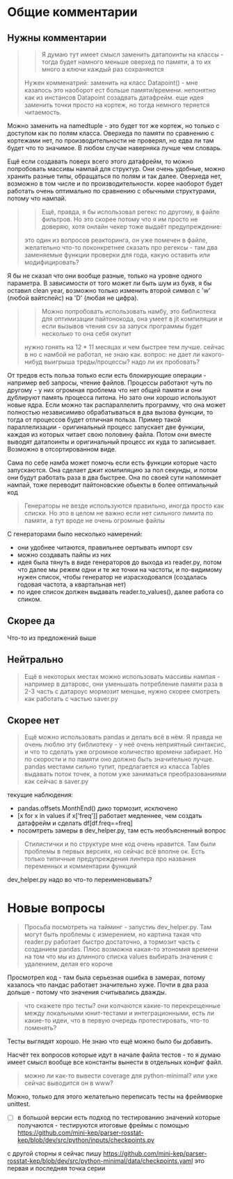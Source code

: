 Общие комментарии
=================

Нужны комментарии
-----------------

> > Я думаю тут имеет смысл заменить датапоинты на классы - тогда будет намного 
> > меньше оверхед по памяти, а то их много а ключи каждый раз сохраняются
> 
> Нужен комменатрий: заменить на класс Datapoint() - мне казалось это наоборот 
> ест больше памяти/времени. непонятно как из инстансов Datapoint созадвать 
> датафрейм. еще идея заменить точки просто на кортеж, но тогда немного 
> теряется читаемость. 

Можно заменить на namedtuple - это будет тот же кортеж, но только с доступом как
по полям класса. Оверхеда по памяти по сравнению с кортежами нет, по
производительности не проверял, но едва ли там будет что то значимое.
В любом случае наверняка лучше чем словарь.

Ещё если создавать поверх всего этого датафрейм, то можно попробовать массивы
нампай для структур. Они очень удобные, можно хранить разные типы, обращаться
по полям и так далее. Оверхеда нет, возможно в том числе и по производительности. корее наоборот будет работать очень оптимально по сравнению с обычными структурами,
потому что нампай.

> > Ещё, правда, я бы использовал регекс по другому, в файле фильтров. 
> > Но это скорее потому что я им просто не доверяю, хотя онлайн чекер тоже 
> > выдаёт предупреждение:
> 
> это один из вопросов реакторинга, он уже помечен в файле, желательно что-то 
> поконкретнее сказать про регексы - там два заменяемые функции проверки для года, 
> какую оставить или модифицировать?

Я бы не сказал что они вообще разные, только на уровне одного параметра.
В зависимости от того может ли быть шум из букв, я бы оставил clean year,
возможно только изменить второй символ с 'w' (любой вайтспейс) на 'D'
(любая не цифра).

> > Можно попробовать использовать намбу, это библиотека для оптимизации пайтонокода, 
> > она умеет в jit компиляции и если вызывов чтения csv за запуск программы будет 
> > несколько то она себя окупит
> 
> нужно гонять на 12 * 11 месяцах и чем быстрее тем лучше. сейчас в 
> но с намбой не работал, не знаю как. вопрос: не дает ли какого-нибуд выигрыша 
> треды/процессы? надо ли их пробовать?

От тредов есть польза только если есть блокирующие операции - например веб
запросы, чтение файлов. Процессы работают чуть по другому - у них огромная
проблема что нет общей памяти и они дублируют память процесса питона. Но зато
они хорошо используют новые ядра. Если можно так распараллелить программу,
что она может полностью независимиво обрабатываться в два вызова функции,
то тогда от процессов будет отличная польза. Пример такой параллелизации -
оригинальный процесс запускает две функции, каждая из которых читает свою
половину файла. Потом они вместе выводят датапоинты и оригинальный процесс их куда
то записывает. Возможно в отсортированном виде.

Сама по себе намба может помочь если есть функции которые часто запускаются.
Она сделает джит компиляцию за пол секунды, и потом они будут работать раза
в два быстрее. Она по своей сути напоминает нампай, тоже переводит пайтоновские
обьекты в более оптимальный код

> Генераторы не везде используются правильно, иногда просто как списки. Но это в целом не важно если нет 
> сильного лимита по памяти, а тут вроде не очень огромные файлы

C генераторами было несколько намерений:
- они удобнее читаются, правильнее оертывать импорт csv  
- можно создавать пайпы из них 
- идея была тянуть в виде генераторов до выхода из reader.py, потом что далее мы режем
  одни и те же точки на частоты, и по-видимому нужен список, чтобы генератор не израсходовался
  (создалась годовая частота, а квартальная нет)
- по идее список должен выдавать reader.to_values(), далее работа со спиком.  

Скорее да
----------    

Что-то из предложений выше
    
Нейтрально
----------    
    
>Ещё в некоторых местах можно использовать массивы нампая - например в датаровс, 
>они уменьшать потребление памяти раза в 2-3
часть с датароус мормозит меншье, нужно скорее смотреть как работать с частью saver.py

    
Скорее нет
----------    
> Ещё можно использовать pandas и делать всё в нём. Я правда не очень люблю эту 
> библиотеку - у неё очень неприятный синтаксис, и что то сделать уже огромное количество времени забирает. 
> Но по скорости и по памяти оно должно быть значительно лучше.
pandas меcтами сильно тупит, предлагается из класса Tables выдавать поток точек, 
а потом уже заниматься преобразованиями как сейчас в saver.py

текущие наблюдения:
- pandas.offsets.MonthEnd() дико тормозит, исключено
- [x for x in values if x['freq']] работает медленнее, чем создать датафрейм и сделать df[df.freq==freq]
- посомтреть замеры в dev_helper.py, там есть необъясненный вопрос


> Стилистички и по структуре мне код очень нравится. Там были проблемы в первых версиях, 
> но сейчас всё вполне ок. Есть только типичные предупреждения линтера про названия 
> переменных и комментарии функций

dev_helper.py надо во что-то переименовывать?

Новые вопросы
=============

> Просьба посмотреть на тайминг - запустиь dev_helper.py. Там могут быть проблемы 
> с измерением, но картина такая что reader.py работает быстро достаточно,
> а тормозит часть с созданием pandas. Плюс возможна какая-то этономия времени 
> на том что мы из длинного списка values выбирать значения с удалением, делая его короче

Просмотрел код - там была серьезная ошибка в замерах, потому казалось что пандас
работает значительно хуже. Почти в два раза дольше - потому что значения
считывались дважды.

> что скажете про тесты? они колчаются какие-то перекрещенные между 
> локальными юнит-тестами и интеграционными, есть ли какие-то идеи, что в первую 
> очередь протестировать, что-то поменять?

Тесты выглядят хорошо. Не знаю что ещё можно было бы добавить.

Насчёт тех вопросов которые идут в начале файла тестов - то я думаю имеет смысл вообще все константы вынести в отдельных конфиг файл.

> можно ли как-то вывести coverage для python-minimal? или уже сейчас выводится он
> в www?

Можно, только для этого желательно переписать тесты на фреймворке unittest. 

- [ ] в большой версии есть подход по тестированию значений которые получаются -
тестируются итоговые фреймы с помощью 
https://github.com/mini-kep/parser-rosstat-kep/blob/dev/src/python/inputs/checkpoints.py

c другой сторны я сейчас пишу  https://github.com/mini-kep/parser-rosstat-kep/blob/dev/src/python-minimal/data/checkpoints.yaml
это первая и последняя точка серии 
